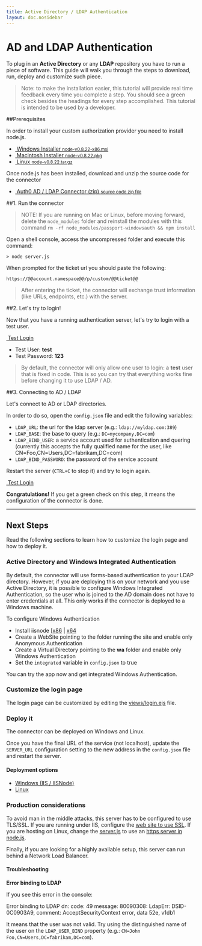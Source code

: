 ```yaml
---
title: Active Directory / LDAP Authentication
layout: doc.nosidebar
---
```

# AD and LDAP Authentication

To plug in an __Active Directory__ or any __LDAP__ repository you have to run a piece of software. This guide will walk you through the steps to download, run, deploy and customize such piece.

> Note: to make the installation easier, this tutorial will provide real time feedback every time you complete a step. You should see a green check besides the headings for every step accomplished. This tutorial is intended to be used by a developer.

##Prerequisites

In order to install your custom authorization provider you need to install node.js.

<div class="installers">
  <ul>
    <li>
      <a href="http://nodejs.org/dist/v0.8.22/node-v0.8.22-x86.msi" target="_blank">
        <img src="/img/node-windows.png" alt="">
        Windows Installer
        <small>node-v0.8.22-x86.msi</small>
      </a>
    </li>
    <li>
      <a href="http://nodejs.org/dist/v0.8.22/node-v0.8.22.pkg" target="_blank">
        <img src="/img/node-mac.png" alt="">
        Macintosh Installer
        <small>node-v0.8.22.pkg</small>
      </a>
    </li>
    <li id="source">
      <a href="http://nodejs.org/dist/v0.8.22/node-v0.8.22.tar.gz" target="_blank">
        <img src="/img/node-linux.png" alt="">
        Linux
        <small>node-v0.8.22.tar.gz</small>
      </a>
    </li>
  </ul>
</div>

Once node.js has been installed, download and unzip the source code for the connector

<div class="installers">
  <ul>
    <li>
      <a href="https://github.com/auth0/ad-ldap-connector/archive/master.zip" target="_blank">
        <img src="/img/package.png" alt="">
        Auth0 AD / LDAP Connector (zip)
        <small>source code zip file</small>
      </a>
    </li>
  </ul>
</div>

##1. Run the connector

> NOTE: If you are running on Mac or Linux, before moving forward, delete the `node_modules` folder and reinstall the modules with this command `rm -rf node_modules/passport-windowsauth && npm install`

Open a shell console, access the uncompressed folder and execute this command:

	> node server.js

When prompted for the ticket url you should paste the following:

    https://@@account.namespace@@/p/custom/@@ticket@@

> After entering the ticket, the connector will exchange trust information (like URLs, endpoints, etc.) with the server.

##2. Let's try to login!

Now that you have a running authentication server, let's try to login with a test user.

<a href="https://app.auth0.com/tester?ticket=@@ticket@@" class="btn btn-mid" target="_blank"><i class="icon icon-user"></i>&nbsp;<span class="text">Test Login</span></a>

-  Test User: __test__ 
-  Test Password: __123__

> By default, the connector will only allow one user to login: a __test__ user that is fixed in code. This is so you can try that everything works fine before changing it to use LDAP / AD.

##3. Connecting to AD / LDAP

Let's connect to AD or LDAP directories. 

In order to do so, open the ```config.json``` file and edit the following variables:

-  `LDAP_URL`: the url for the ldap server (e.g.: `ldap://myldap.com:389`)
-  `LDAP_BASE`: the base to query (e.g.: `DC=mycompany,DC=com`)
- `LDAP_BIND_USER`: a service account used for authentication and quering (currently this accepts the fully qualified name for the user, like CN=Foo,CN=Users,DC=fabrikam,DC=com)
- `LDAP_BIND_PASSWORD`: the password of the service account

Restart the server (`CTRL+C` to stop it) and try to login again.

<a href="https://app.auth0.com/tester?ticket=@@ticket@@" class="btn btn-mid" target="_blank"><i class="icon icon-user"></i>&nbsp;<span class="text">Test Login</span></a>

**Congratulations!** If you get a green check on this step, it means the configuration of the connector is done.

----

## Next Steps

Read the following sections to learn how to customize the login page and how to deploy it.

### Active Directory and Windows Integrated Authentication

By default, the connector will use forms-based authentication to your LDAP directory. However, if you are deploying this on your network and you use Active Directory, it is possible to configure Windows Integrated Authentication, so the user who is joined to the AD domain does not have to enter credentials at all. This only works if the connector is deployed to a Windows machine. 

To configure Windows Authentication

* Install iisnode [[x86](https://github.com/downloads/WindowsAzure/iisnode/iisnode-full-iis7-v0.2.2-x86.msi) | [x64](https://github.com/downloads/WindowsAzure/iisnode/iisnode-full-iis7-v0.2.2-x64.msi)
* Create a WebSite pointing to the folder running the site and enable only Anonymous Authentication
* Create a Virtual Directory pointing to the **wa** folder and enable only Windows Authentication
* Set the `integrated` variable in `config.json` to true

You can try the app now and get integrated Windows Authentication.

### Customize the login page

The login page can be customized by editing the [views/login.ejs](https://github.com/auth0/custom-connector/blob/master/views/login.ejs) file.

### Deploy it

The connector can be deployed on Windows and Linux.

Once you have the final URL of the service (not localhost), update the `SERVER_URL` configuration setting to the new address in the `config.json` file and restart the server.

#### Deployment options

* [Windows (IIS / IISNode)](https://github.com/tjanczuk/iisnode)
* [Linux](http://howtonode.org/deploying-node-upstart-monit)

### Production considerations

To avoid man in the middle attacks, this server has to be configured to use TLS/SSL. If you are running under IIS, configure the [web site to use SSL](http://www.iis.net/learn/manage/configuring-security/how-to-set-up-ssl-on-iis). If you are hosting on Linux, change the [server.js](https://github.com/auth0/ad-ldap-connector/blob/master/server.js) to use an [https server in node.js](http://nodejs.org/api/https.html#https_https_createserver_options_requestlistener).

Finally, if you are looking for a highly available setup, this server can run behind a Network Load Balancer.

#### Troubleshooting

**Error binding to LDAP**

If you see this error in the console:

  Error binding to LDAP dn:
   code: 49
   message: 80090308: LdapErr: DSID-0C0903A9, comment: AcceptSecurityContext error, data 52e, v1db1

It means that the user was not valid. Try using the distinguished name of the user on the `LDAP_USER_BIND` property (e.g.: `CN=John Foo,CN=Users,DC=fabrikam,DC=com`).

<script src="//ajax.googleapis.com/ajax/libs/jquery/1.9.0/jquery.min.js"></script>

<script type="text/javascript">
var prevStep = 0, checkIntervalLapse = 5000;
var checkStep = function () {
	 if ('@@ticket@@' === 'YOUR_TICKET')
    return;

    $.ajax({
  		url:   '/ticket/step?ticket=@@ticket@@',
  		cache: false
  	}).done(function (data) {

  		var currentStep = data.currentStep;
  		if (prevStep == currentStep) return setTimeout(checkStep, checkIntervalLapse);

  		for (var i = 1; i < currentStep; i++) {
  			$('h2:contains(' + i + '.)')
  				.addClass('step-finished')
  				.prepend('<img src="/img/check.png">');
  		};

  		$('.current-step').removeClass('current-step');
  		
  		$('h2:contains(' + currentStep + '.)').addClass('current-step');

  		if (currentStep === 3 && $('#logmeout3').length === 0) {
  			$('<iframe id="logmeout3" style="visibility: hidden;" src="http://localhost:4000/logout"></iframe>')
  				.appendTo('body');
  		}

  		prevStep = currentStep;
  		setTimeout(checkStep, checkIntervalLapse);
	 });
};
$(checkStep);
</script>
